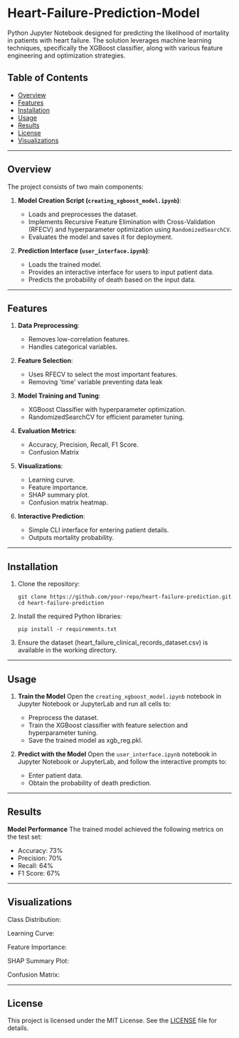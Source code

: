 # Heart-Failure-Prediction-Model
Python Jupyter Notebook designed for predicting the likelihood of mortality in patients with heart failure. The solution leverages machine learning techniques, specifically the XGBoost classifier, along with various feature engineering and optimization strategies.

## Table of Contents
- [Overview](#overview)
- [Features](#features)
- [Installation](#installation)
- [Usage](#usage)
- [Results](#results)
- [License](#license)
- [Visualizations](#visualizations)

---

## Overview

The project consists of two main components:

1. **Model Creation Script (`creating_xgboost_model.ipynb`)**:
   - Loads and preprocesses the dataset.
   - Implements Recursive Feature Elimination with Cross-Validation (RFECV) and hyperparameter optimization using `RandomizedSearchCV`.
   - Evaluates the model and saves it for deployment.

2. **Prediction Interface (`user_interface.ipynb`)**:
   - Loads the trained model.
   - Provides an interactive interface for users to input patient data.
   - Predicts the probability of death based on the input data.

---

## Features

1. **Data Preprocessing**:
   - Removes low-correlation features.
   - Handles categorical variables.

2. **Feature Selection**:
   - Uses RFECV to select the most important features.
   - Removing 'time' variable preventing data leak

3. **Model Training and Tuning**:
   - XGBoost Classifier with hyperparameter optimization.
   - RandomizedSearchCV for efficient parameter tuning.

4. **Evaluation Metrics**:
   - Accuracy, Precision, Recall, F1 Score.
   - Confusion Matrix

5. **Visualizations**:
   - Learning curve.
   - Feature importance.
   - SHAP summary plot.
   - Confusion matrix heatmap.

6. **Interactive Prediction**:
   - Simple CLI interface for entering patient details.
   - Outputs mortality probability.
  
---

## Installation

1. Clone the repository:
   ```
   git clone https://github.com/your-repo/heart-failure-prediction.git
   cd heart-failure-prediction
   ```
   
2. Install the required Python libraries:
   ```
   pip install -r requirements.txt
   ```
   
3. Ensure the dataset (heart_failure_clinical_records_dataset.csv) is available in the working directory.

---

## Usage
1. **Train the Model**
Open the `creating_xgboost_model.ipynb` notebook in Jupyter Notebook or JupyterLab and run all cells to:
   - Preprocess the dataset.
   - Train the XGBoost classifier with feature selection and hyperparameter tuning.
   - Save the trained model as xgb_reg.pkl.

2. **Predict with the Model**
Open the `user_interface.ipynb` notebook in Jupyter Notebook or JupyterLab, and follow the interactive prompts to:
   - Enter patient data.
   - Obtain the probability of death prediction.

---

## Results

**Model Performance**
The trained model achieved the following metrics on the test set:
   - Accuracy: 73%
   - Precision: 70%
   - Recall: 64%
   - F1 Score: 67%

---

## Visualizations

Class Distribution:

Learning Curve:

Feature Importance:

SHAP Summary Plot:

Confusion Matrix:

---

## License
This project is licensed under the MIT License. See the [LICENSE](LICENSE) file for details.

